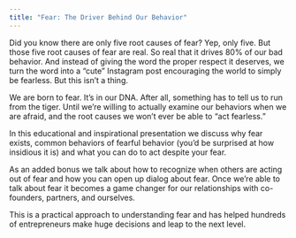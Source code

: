 ```yaml
---
title: "Fear: The Driver Behind Our Behavior"
---
```


Did you know there are only five root causes of fear? Yep, only five. But those five root causes of fear are real. So real that it drives 80% of our bad behavior. And instead of giving the word the proper respect it deserves, we turn the word into a “cute” Instagram post encouraging the world to simply be fearless. But this isn’t a thing.

We are born to fear. It’s in our DNA. After all, something has to tell us to run from the tiger. Until we’re willing to actually examine our behaviors when we are afraid, and the root causes we won’t ever be able to “act fearless.”

In this educational and inspirational presentation we discuss why fear exists, common behaviors of fearful behavior (you’d be surprised at how insidious it is) and what you can do to act despite your fear.

As an added bonus we talk about how to recognize when others are acting out of fear and how you can open up dialog about fear. Once we’re able to talk about fear it becomes a game changer for our relationships with co-founders, partners, and ourselves.

This is a practical approach to understanding fear and has helped hundreds of entrepreneurs make huge decisions and leap to the next level.
